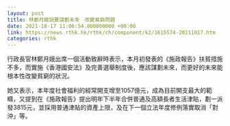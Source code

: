 ```yaml
---
layout: post
title: 林鄭月娥說要謀劃未來　改變貧窮問題
date: 2021-10-17 11:06:54.000000000 +08:00
link: https://news.rthk.hk/rthk/ch/component/k2/1615574-20211017.htm
categories: rthk
---
```


行政長官林鄭月娥出席一個活動致辭時表示，本月初發表的《施政報告》扶貧措施不多，而實施《香港國安法》及完善選舉制度後，應該謀劃未來，而更好的未來能根本性改變貧窮的狀況。

她又表示，本年度社會福利的經常開支增至1057億元，成為目前開支最大的範疇，又提到在《施政報告》提出明年下半年合併普通及高額長者生活津貼，劃一派發3815元，並採用普通津貼的資產上限，及在下一個立法年度修例落實取消「對沖」等。
